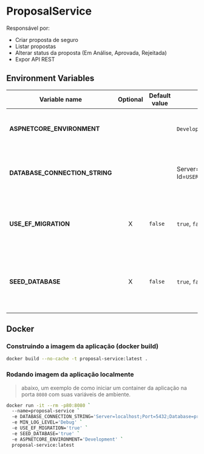 # ProposalService

Responsável por: 
- Criar proposta de seguro 
- Listar propostas 
- Alterar status da proposta (Em Análise, Aprovada, Rejeitada) 
- Expor API REST 

## Environment Variables
Variable name | Optional | Default value | Exemplo | Description |
--- | :-: | --- | --- | --- |
**ASPNETCORE_ENVIRONMENT** | | | `Development`, `Staging`, `Production` | O ambiente que está sendo feito deploy no momento |
**DATABASE_CONNECTION_STRING** | | | Server=`SERVER`;Port=`PORT`;Database=`DB`;User Id=`USER`;Password=`PWD`; | String de conexão com o banco de dados. [Referência](https://docs.microsoft.com/pt-br/ef/core/miscellaneous/connection-strings) |
**USE_EF_MIGRATION** | X | `false` | `true`, `false` | Flag para iniciar a migração caso o ambiente seja `Development` |
**SEED_DATABASE** | X | `false` | `true`, `false` | Flag para popular as tabelas satelites caso o ambiente seja `Development` |

## Docker

### Construindo a imagem da aplicação (docker build)

```bash
docker build --no-cache -t proposal-service:latest . 
```

### Rodando imagem da aplicação localmente

> abaixo, um exemplo de como iniciar um container da aplicação na porta `8080` com suas variáveis de ambiente.

```bash
docker run -it --rm -p80:8080 `
  --name=proposal-service `
  -e DATABASE_CONNECTION_STRING='Server=localhost;Port=5432;Database=proposal;User Id=postgres;Password=Postgres2022!;' `
  -e MIN_LOG_LEVEL='Debug' `
  -e USE_EF_MIGRATION='true' `
  -e SEED_DATABASE='true' `
  -e ASPNETCORE_ENVIRONMENT='Development' `
  proposal-service:latest
```
